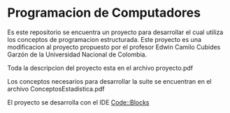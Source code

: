 # Programacion de Computadores

Es este repositorio se encuentra un proyecto para desarrollar el cual utiliza los conceptos de programacion estructurada. Este proyecto es una modificacion al proyecto propuesto por el profesor Edwin Camilo Cubides Garzón de la Universidad Nacional de Colombia.

Toda la descripcion del proyecto esta en el archivo proyecto.pdf

Los conceptos necesarios para desarrollar la suite se encuentran en el archivo ConceptosEstadistica.pdf

El proyecto se desarrolla con el IDE [Code::Blocks](http://www.codeblocks.org/)
